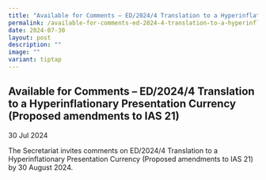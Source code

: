```yaml
---
title: "Available for Comments – ED/2024/4 Translation to a Hyperinflationary Presentation Currency (Proposed amendments to IAS 21)"
permalink: /available-for-comments-ed-2024-4-translation-to-a-hyperinflationary-presentation-currency-proposed/
date: 2024-07-30
layout: post
description: ""
image: ""
variant: tiptap
---
```

<h2>Available for Comments – ED/2024/4 Translation to a Hyperinflationary Presentation Currency (Proposed amendments to IAS 21)</h2>
<p>30 Jul 2024</p>
<p>The Secretariat invites comments on ED/2024/4 Translation to a Hyperinflationary
Presentation Currency (Proposed amendments to IAS 21) by 30 August 2024.</p>

